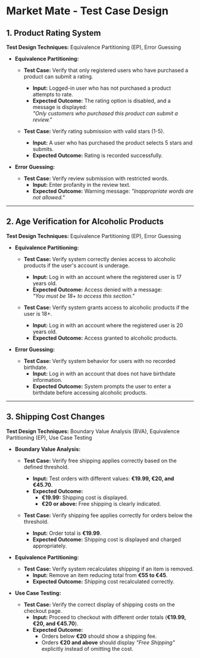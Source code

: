 # Market Mate - Test Case Design

## **1. Product Rating System**

**Test Design Techniques:** Equivalence Partitioning (EP), Error Guessing

- **Equivalence Partitioning:**
  - **Test Case:** Verify that only registered users who have purchased a product can submit a rating.
    - **Input:** Logged-in user who has not purchased a product attempts to rate.
    - **Expected Outcome:** The rating option is disabled, and a message is displayed:  
      _"Only customers who purchased this product can submit a review."_

  - **Test Case:** Verify rating submission with valid stars (1-5).
    - **Input:** A user who has purchased the product selects 5 stars and submits.
    - **Expected Outcome:** Rating is recorded successfully.

- **Error Guessing:**
  - **Test Case:** Verify review submission with restricted words.
    - **Input:** Enter profanity in the review text.
    - **Expected Outcome:** Warning message: _"Inappropriate words are not allowed."_

---

## **2. Age Verification for Alcoholic Products**

**Test Design Techniques:** Equivalence Partitioning (EP), Error Guessing

- **Equivalence Partitioning:**
  - **Test Case:** Verify system correctly denies access to alcoholic products if the user's account is underage.
    - **Input:** Log in with an account where the registered user is 17 years old.
    - **Expected Outcome:** Access denied with a message:  
      _"You must be 18+ to access this section."_

  - **Test Case:** Verify system grants access to alcoholic products if the user is 18+.
    - **Input:** Log in with an account where the registered user is 20 years old.
    - **Expected Outcome:** Access granted to alcoholic products.

- **Error Guessing:**
  - **Test Case:** Verify system behavior for users with no recorded birthdate.
    - **Input:** Log in with an account that does not have birthdate information.
    - **Expected Outcome:** System prompts the user to enter a birthdate before accessing alcoholic products.

---

## **3. Shipping Cost Changes**

**Test Design Techniques:** Boundary Value Analysis (BVA), Equivalence Partitioning (EP), Use Case Testing

- **Boundary Value Analysis:**
  - **Test Case:** Verify free shipping applies correctly based on the defined threshold.
    - **Input:** Test orders with different values: **€19.99, €20, and €45.70**.
    - **Expected Outcome:**
      - **€19.99:** Shipping cost is displayed.
      - **€20 or above:** Free shipping is clearly indicated.

  - **Test Case:** Verify shipping fee applies correctly for orders below the threshold.
    - **Input:** Order total is **€19.99**.
    - **Expected Outcome:** Shipping cost is displayed and charged appropriately.

- **Equivalence Partitioning:**
  - **Test Case:** Verify system recalculates shipping if an item is removed.
    - **Input:** Remove an item reducing total from **€55 to €45**.
    - **Expected Outcome:** Shipping cost recalculated correctly.

- **Use Case Testing:**
  - **Test Case:** Verify the correct display of shipping costs on the checkout page.
    - **Input:** Proceed to checkout with different order totals (**€19.99, €20, and €45.70**).
    - **Expected Outcome:**
      - Orders below **€20** should show a shipping fee.
      - Orders **€20 and above** should display _"Free Shipping"_ explicitly instead of omitting the cost.
